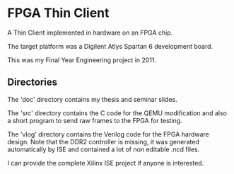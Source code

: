 FPGA Thin Client
================

A Thin Client implemented in hardware on an FPGA chip.

The target platform was a Digilent Atlys Spartan 6 development board.

This was my Final Year Engineering project in 2011.


Directories
-----------

The 'doc' directory contains my thesis and seminar slides.

The 'src' directory contains the C code for the QEMU modification and also
a short program to send raw frames to the FPGA for testing.

The 'vlog' directory contains the Verilog code for the FPGA hardware design.
Note that the DDR2 controller is missing, it was generated automatically
by ISE and contained a lot of non editable .ncd files.

I can provide the complete Xilinx ISE project if anyone is interested.
